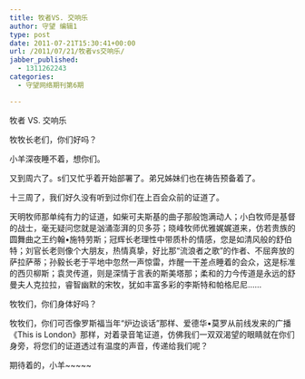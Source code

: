```yaml
---
title: 牧者VS. 交响乐
author: 守望 编辑1
type: post
date: 2011-07-21T15:30:41+00:00
url: /2011/07/21/牧者vs交响乐/
jabber_published:
  - 1311262243
categories:
  - 守望网络期刊第6期

---
```

牧者 VS. 交响乐

牧牧长老们，你们好吗？

小羊深夜睡不着，想你们。

又到周六了。s们又忙乎着开始部署了。弟兄姊妹们也在祷告预备着了。

十三周了，我们好久没有听到过你们在上百会众前的证道了。

天明牧师那单纯有力的证道，如柴可夫斯基的曲子那般饱满动人；小白牧师是基督的战士，毫无疑问您就是汹涌澎湃的贝多芬；晓峰牧师优雅娓娓道来，仿若贵族的圆舞曲之王约翰•施特劳斯；冠辉长老理性中带质朴的情感，您是如清风般的舒伯特；刘官长老则像个大朋友，热情真挚，好比那“流浪者之歌”的作者、不屈奔放的萨拉萨蒂；孙毅长老于平地中忽然一声惊雷，炸醒一干差点睡着的会众，这是标准的西贝柳斯；袁灵传道，则是深情于言表的斯美塔那；柔和的力今传道是永远的舒曼夫人克拉拉，睿智幽默的宋牧，犹如丰富多彩的李斯特和帕格尼尼……

牧牧们，你们身体好吗？

牧牧们，你们可否像罗斯福当年“炉边谈话”那样、爱德华•莫罗从前线发来的广播《This is London》那样，对着录音笔证道，仿佛我们一双双渴望的眼睛就在你们身旁，将您们的证道透过有温度的声音，传递给我们呢？

期待着的，小羊~~~~~